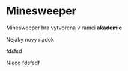 # Minesweeper
Minesweeper hra vytvorena v ramci **akademie**

Nejaky novy riadok


fdsfsd

Nieco
fdsfsdf
